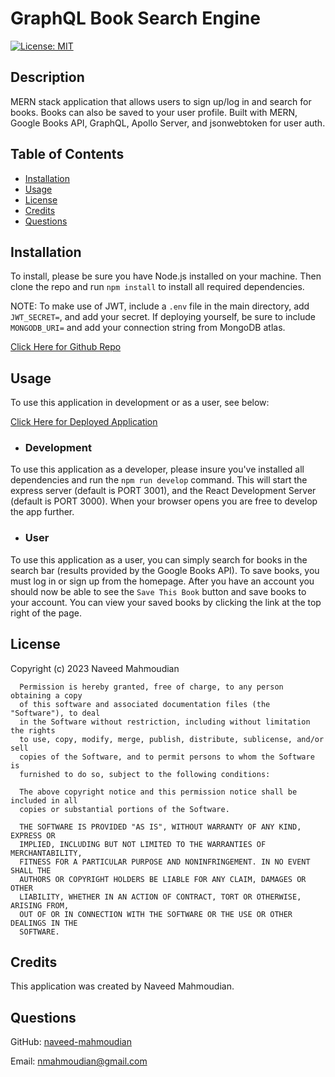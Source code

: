 # GraphQL Book Search Engine

[![License: MIT](https://img.shields.io/badge/License-MIT-yellow.svg)](https://opensource.org/licenses/MIT)

## Description

MERN stack application that allows users to sign up/log in and search for books. Books can also be saved to your user profile. Built with MERN, Google Books API, GraphQL, Apollo Server, and jsonwebtoken for user auth.

## Table of Contents

- [Installation](#installation)
- [Usage](#usage)
- [License](#license)
- [Credits](#credits)
- [Questions](#questions)

## Installation

To install, please be sure you have Node.js installed on your machine. Then clone the repo and run `npm install` to install all required dependencies.

NOTE: To make use of JWT, include a `.env` file in the main directory, add `JWT_SECRET=`, and add your secret. If deploying yourself, be sure to include `MONGODB_URI=` and add your connection string from MongoDB atlas.

[Click Here for Github Repo](https://github.com/naveed-mahmoudian/GraphQL-Book-Search-Engine)

## Usage

To use this application in development or as a user, see below:

[Click Here for Deployed Application](https://navgraphql.herokuapp.com/)

- ### Development

To use this application as a developer, please insure you've installed all dependencies and run the `npm run develop` command. This will start the express server (default is PORT 3001), and the React Development Server (default is PORT 3000). When your browser opens you are free to develop the app further.

- ### User

To use this application as a user, you can simply search for books in the search bar (results provided by the Google Books API). To save books, you must log in or sign up from the homepage. After you have an account you should now be able to see the `Save This Book` button and save books to your account. You can view your saved books by clicking the link at the top right of the page.

## License

Copyright (c) 2023 Naveed Mahmoudian

      Permission is hereby granted, free of charge, to any person obtaining a copy
      of this software and associated documentation files (the "Software"), to deal
      in the Software without restriction, including without limitation the rights
      to use, copy, modify, merge, publish, distribute, sublicense, and/or sell
      copies of the Software, and to permit persons to whom the Software is
      furnished to do so, subject to the following conditions:

      The above copyright notice and this permission notice shall be included in all
      copies or substantial portions of the Software.

      THE SOFTWARE IS PROVIDED "AS IS", WITHOUT WARRANTY OF ANY KIND, EXPRESS OR
      IMPLIED, INCLUDING BUT NOT LIMITED TO THE WARRANTIES OF MERCHANTABILITY,
      FITNESS FOR A PARTICULAR PURPOSE AND NONINFRINGEMENT. IN NO EVENT SHALL THE
      AUTHORS OR COPYRIGHT HOLDERS BE LIABLE FOR ANY CLAIM, DAMAGES OR OTHER
      LIABILITY, WHETHER IN AN ACTION OF CONTRACT, TORT OR OTHERWISE, ARISING FROM,
      OUT OF OR IN CONNECTION WITH THE SOFTWARE OR THE USE OR OTHER DEALINGS IN THE
      SOFTWARE.

## Credits

This application was created by Naveed Mahmoudian.

## Questions

GitHub: [naveed-mahmoudian](https://www.github.com/naveed-mahmoudian/)

Email: nmahmoudian@gmail.com
